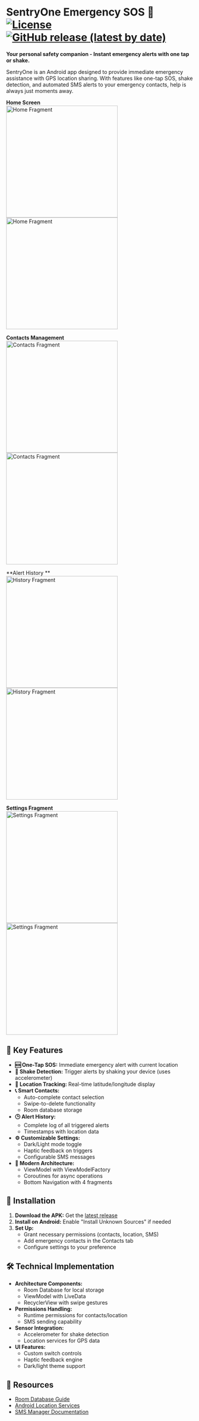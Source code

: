 # SentryOne Emergency SOS 🚨 [![License](https://img.shields.io/badge/License-Apache%202.0-blue.svg)](LICENSE) [![GitHub release (latest by date)](https://img.shields.io/github/v/release/yourusername/sentry-one)](https://github.com/yourusername/sentry-one/releases)

**Your personal safety companion - Instant emergency alerts with one tap or shake.**

SentryOne is an Android app designed to provide immediate emergency assistance with GPS location sharing. With features like one-tap SOS, shake detection, and automated SMS alerts to your emergency contacts, help is always just moments away.

**Home Screen**  
<img width="300" alt="Home Fragment" src="https://github.com/user-attachments/assets/9fa27131-ebea-4a64-b3a3-036bd02d3a2a" />
<img width="300" alt="Home Fragment" src="https://github.com/user-attachments/assets/9ef74f7d-858c-473a-b969-f49517cc98a0" />


**Contacts Management**  
<img width="300" alt="Contacts Fragment" src="https://github.com/user-attachments/assets/5417a60b-7b4a-4e36-8c2d-ec49313b1e82" />
<img width="300" alt="Contacts Fragment" src="https://github.com/user-attachments/assets/785535b8-8300-4e10-a428-bf41a0331e55" />

**Alert History **  
<img width="300" alt="History Fragment" src="https://github.com/user-attachments/assets/4b77f45a-0053-4ec2-83b4-bebdc919b94b" />
<img width="300" alt="History Fragment" src="https://github.com/user-attachments/assets/863cde7f-26d3-4e0e-aca8-f2406166c67b" />


**Settings Fragment**  
<img width="300" alt="Settings Fragment" src="https://github.com/user-attachments/assets/d5dd99ea-dbac-498c-bcba-22cc31b2e7bc" />
<img width="300" alt="Settings Fragment" src="https://github.com/user-attachments/assets/ec852cf9-15cd-4584-a296-a93100214759" />


## 🚀 Key Features

* **🆘 One-Tap SOS:** Immediate emergency alert with current location
* **👋 Shake Detection:** Trigger alerts by shaking your device (uses accelerometer)
* **📌 Location Tracking:** Real-time latitude/longitude display
* **📞 Smart Contacts:** 
  - Auto-complete contact selection
  - Swipe-to-delete functionality
  - Room database storage
* **🕒 Alert History:** 
  - Complete log of all triggered alerts
  - Timestamps with location data
* **⚙️ Customizable Settings:**
  - Dark/Light mode toggle
  - Haptic feedback on triggers
  - Configurable SMS messages
* **📱 Modern Architecture:**
  - ViewModel with ViewModelFactory
  - Coroutines for async operations
  - Bottom Navigation with 4 fragments

## 📲 Installation

1. **Download the APK:** Get the [latest release](https://github.com/jatinJK007/SentryOne/releases/download/v.1.0.0/app-release.apk)
2. **Install on Android:** Enable "Install Unknown Sources" if needed
3. **Set Up:**
   - Grant necessary permissions (contacts, location, SMS)
   - Add emergency contacts in the Contacts tab
   - Configure settings to your preference

## 🛠️ Technical Implementation

* **Architecture Components:**
  - Room Database for local storage
  - ViewModel with LiveData
  - RecyclerView with swipe gestures
* **Permissions Handling:**
  - Runtime permissions for contacts/location
  - SMS sending capability
* **Sensor Integration:**
  - Accelerometer for shake detection
  - Location services for GPS data
* **UI Features:**
  - Custom switch controls
  - Haptic feedback engine
  - Dark/light theme support

## 🔗 Resources

* [Room Database Guide](https://developer.android.com/training/data-storage/room)
* [Android Location Services](https://developer.android.com/training/location)
* [SMS Manager Documentation](https://developer.android.com/reference/android/telephony/SmsManager)
